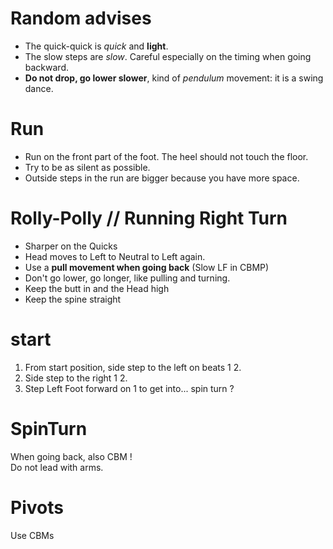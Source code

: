# Random advises

- The quick-quick is *quick* and **light**.
- The slow steps are *slow*. Careful especially on the timing when going backward.
- **Do not drop, go lower slower**, kind of *pendulum* movement: it is a swing dance.

# Run

- Run on the front part of the foot. The heel should not touch the floor.
- Try to be as silent as possible.
- Outside steps in the run are bigger because you have more space.

# Rolly-Polly // Running Right Turn

- Sharper on the Quicks
- Head moves to Left to Neutral to Left again.
- Use a **pull movement when going back** (Slow LF in CBMP)
- Don't go lower, go longer, like pulling and turning.
- Keep the butt in and the Head high
- Keep the spine straight

# start

1. From start position, side step to the left on beats 1 2.
2. Side step to the right 1 2.
3. Step Left Foot forward on 1 to get into... spin turn ?

# SpinTurn

When going back, also CBM !  
Do not lead with arms.

# Pivots

Use CBMs
